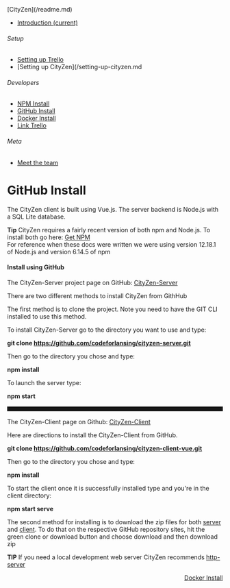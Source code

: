<nav class="navbar navbar-dark fixed-top bg-dark flex-md-nowrap p-0 shadow">[CityZen](/readme.md)</nav>

<div class="container-fluid">

<div class="row">

<nav class="col-md-2 d-none d-md-block bg-light sidebar">

<div class="sidebar-sticky">

*   [<span data-feather="home"></span>Introduction <span class="sr-only">(current)</span>](/readme.md)

###### <span>Setup</span>[<span data-feather="plus-circle"></span>](#)

*   [<span data-feather="setup-trello"></span>Setting up Trello](/setting-up-trello.md)
*   [<span data-feather="setup-citiyzen"></span>Setting up CityZen](/setting-up-cityzen.md

###### <span>Developers</span>[<span data-feather="plus-circle"></span>](#)

*   [<span data-feather="npm install"></span>NPM Install](/npm-install.md)
*   [<span data-feather="GitHub install"></span>GitHub Install](/gitHub-install.md)
*   [<span data-feather="Docker install"></span>Docker Install](/docker-install.md)
*   [<span data-feather="Link Trello"></span>Link Trello](/link-trello.md)

###### <span>Meta</span>[<span data-feather="plus-circle"></span>](#)

*   [<span data-feather="meet-the-team"></span>Meet the team](/meet-the-team.md)

</div>

</nav>

<main role="main" class="col-md-9 ml-sm-auto col-lg-10 px-4">

<div class="d-flex justify-content-between flex-wrap flex-md-nowrap align-items-center pt-3 pb-2 mb-3 border-bottom">

# GitHub Install

</div>

<div class="col-md-9 text-justify align-top">The CityZen client is built using Vue.js. The server backend is Node.js with a SQL Lite database.

**Tip** CityZen requires a fairly recent version of both npm and Node.js. To install both go here: [Get NPM](https://www.npmjs.com/get-npm)  
For reference when these docs were written we were using version 12.18.1 of Node.js and version 6.14.5 of npm

#### Install using GitHub

The CityZen-Server project page on GitHub: [CityZen-Server](https://github.com/codeforlansing/cityzen-server)

There are two different methods to install CityZen from GithHub

The first method is to clone the project. Note you need to have the GIT CLI installed to use this method.

To install CityZen-Server go to the directory you want to use and type:

**git clone https://github.com/codeforlansing/cityzen-server.git**

Then go to the directory you chose and type:

**npm install**

To launch the server type:

**npm start**

<style>hr { margin-top: 1rem; margin-bottom: 1rem; border: 20; border-top: 10px solid rgba(0, 0, 0, 0.1); }</style>

* * *

The CityZen-Client page on Github: <a href="">CityZen-Client</a>

Here are directions to install the CityZen-Client from GitHub.

**git clone https://github.com/codeforlansing/cityzen-client-vue.git**

Then go to the directory you chose and type:

**npm install**

To start the client once it is successfully installed type and you're in the client directory:

**npm start serve**

The second method for installing is to download the zip files for both [server](https://github.com/codeforlansing/cityzen-server) and [client](https://github.com/codeforlansing/cityzen-client-vue). To do that on the respective GitHub repository sites, hit the green clone or download button and choose download and then download zip

**TIP** If you need a local development web server CityZen recommends [http-server](https://www.npmjs.com/package/http-server)

<p align="right">
 <a href="docker-install.md">Docker Install</a>
</p>

</div>

</main>

</div>

</div>